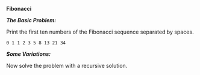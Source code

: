 **Fibonacci**

***The Basic Problem:***

Print the first ten numbers of the Fibonacci sequence separated by spaces.

```
0 1 1 2 3 5 8 13 21 34
```

***Some Variations:***

Now solve the problem with a recursive solution.
